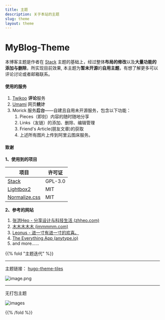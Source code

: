```yaml
---
title: 主题
description: 关于本站的主题
slug: theme
layout: theme
---
```


# MyBlog-Theme

本博客主题是作者在 [Stack](https://stack.jimmycai.com/) 主题的基础上，经过整体**布局的修改**以及**大量功能的添加与删除**，所实现目前效果, 本主题为**暂未开源**的**自用主题**，有想了解更多可以评论讨论或者邮箱联系。

#### 使用的服务

1. [Twikoo](https://twikoo.js.org/) **评论**服务
2. [Umami](https://umami.is/) 网页**统计**
3. Morick 服务**后台**——自建且自用未开源服务，包含以下功能：
	1. Pieces（即刻）内容的随时随地分享
	2. Links（友链）的添加、删除、编辑管理
	3. Friend's Article(朋友文章)的获取
	4. 上述所有图片上传到阿里云图床服务。

#### 致谢

**1、使用到的项目**

| 项目                                                        | 许可证     |
| --------------------------------------------------------- | ------- |
| [Stack](https://stack.jimmycai.com/)                      | GPL-3.0 |
| [Lightbox2](https://github.com/lokesh/lightbox2)          | MIT     |
| [Normalize.css](https://github.com/necolas/normalize.css) | MIT     |

**2、参考的网站**
1. [张洪Heo - 分享设计与科技生活 (zhheo.com)](https://blog.zhheo.com/)
2. [木木木木木 (immmmm.com)](https://immmmm.com/)
3. [Leonus - 进一寸有进一寸的欢喜。](https://blog.leonus.cn/)
4. [The Everything App (anytype.io)](https://anytype.io/)
5. and more......

{{% fold "主题迭代" %}}

---

主题链接： [hugo-theme-tiles](https://github.com/Morick66/hugo-theme-tiles)

![image.png](https://images.morick66.com/post/20240902090548.png)

---

无打包主题

![images](https://images.morick66.com/post/20240328122544.png)

{{% /fold %}}

